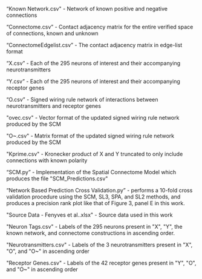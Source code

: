 “Known Network.csv" - Network of known positive and negative connections


“Connectome.csv” - Contact adjacency matrix for the entire verified space of connections, known and unknown


“ConnectomeEdgelist.csv” - The contact adjacency matrix in edge-list format


“X.csv” - Each of the 295 neurons of interest and their accompanying neurotransmitters


“Y.csv” - Each of the 295 neurons of interest and their accompanying receptor genes


“O.csv” - Signed wiring rule network of interactions between neurotransmitters and receptor genes


"ovec.csv" - Vector format of the updated signed wiring rule network produced by the SCM


"O~.csv" - Matrix format of the updated signed wiring rule network produced by the SCM


"Kprime.csv" - Kronecker product of X and Y truncated to only include connections with known polarity 


“SCM.py” - Implementation of the Spatial Connectome Model which produces the file "SCM_Predictions.csv"


“Network Based Prediction Cross Validation.py” - performs a 10-fold cross validation procedure using the SCM, SL3, SPA, and SL2 methods, and produces a precision rank plot like that of Figure 3, panel E in this work.


"Source Data - Fenyves et al..xlsx" - Source data used in this work


"Neuron Tags.csv" - Labels of the 295 neurons present in "X", "Y", the known network, and connectome constructions in ascending order.


"Neurotransmitters.csv" - Labels of the 3 neurotransmitters present in "X", "O", and "O~" in ascending order


"Receptor Genes.csv" - Labels of the 42 receptor genes present in "Y", "O", and "O~" in ascending order
